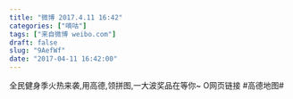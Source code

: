 ```yaml
---
title: "微博 2017.4.11 16:42"
categories: ["嘀咕"]
tags: ["来自微博 weibo.com"]
draft: false
slug: "9AefWf"
date: "2017-04-11 16:42:00"
---
```


<p>全民健身季火热来袭,用高德,领拼图,一大波奖品在等你~ O网页链接 #高德地图# ​​​​</p>
